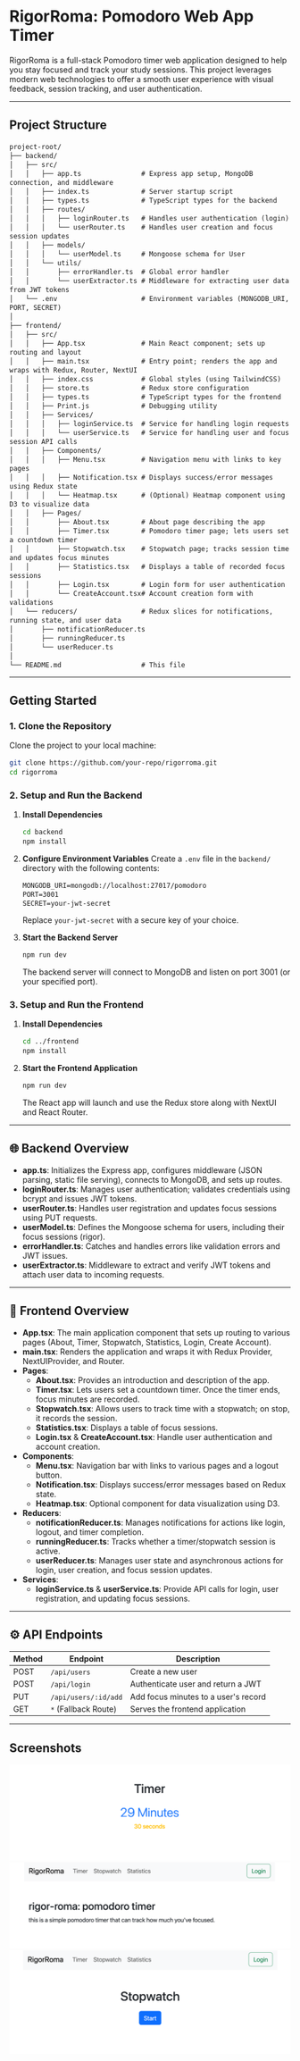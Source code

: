 # RigorRoma: Pomodoro Web App Timer

RigorRoma is a full-stack Pomodoro timer web application designed to help you stay focused and track your study sessions. This project leverages modern web technologies to offer a smooth user experience with visual feedback, session tracking, and user authentication.

---

## Project Structure
```
project-root/
├── backend/
│   ├── src/
│   │   ├── app.ts               # Express app setup, MongoDB connection, and middleware
│   │   ├── index.ts             # Server startup script
│   │   ├── types.ts             # TypeScript types for the backend
│   │   ├── routes/
│   │   │   ├── loginRouter.ts   # Handles user authentication (login)
│   │   │   └── userRouter.ts    # Handles user creation and focus session updates
│   │   ├── models/
│   │   │   └── userModel.ts     # Mongoose schema for User
│   │   └── utils/
│   │       ├── errorHandler.ts  # Global error handler
│   │       └── userExtractor.ts # Middleware for extracting user data from JWT tokens
│   └── .env                     # Environment variables (MONGODB_URI, PORT, SECRET)
│
├── frontend/
│   ├── src/
│   │   ├── App.tsx              # Main React component; sets up routing and layout
│   │   ├── main.tsx             # Entry point; renders the app and wraps with Redux, Router, NextUI
│   │   ├── index.css            # Global styles (using TailwindCSS)
│   │   ├── store.ts             # Redux store configuration
│   │   ├── types.ts             # TypeScript types for the frontend
│   │   ├── Print.js             # Debugging utility
│   │   ├── Services/
│   │   │   ├── loginService.ts  # Service for handling login requests
│   │   │   └── userService.ts   # Service for handling user and focus session API calls
│   │   ├── Components/
│   │   │   ├── Menu.tsx         # Navigation menu with links to key pages
│   │   │   ├── Notification.tsx # Displays success/error messages using Redux state
│   │   │   └── Heatmap.tsx      # (Optional) Heatmap component using D3 to visualize data
│   │   ├── Pages/
│   │       ├── About.tsx        # About page describing the app
│   │       ├── Timer.tsx        # Pomodoro timer page; lets users set a countdown timer
│   │       ├── Stopwatch.tsx    # Stopwatch page; tracks session time and updates focus minutes
│   │       ├── Statistics.tsx   # Displays a table of recorded focus sessions
│   │       ├── Login.tsx        # Login form for user authentication
│   │       └── CreateAccount.tsx# Account creation form with validations
│   └── reducers/                # Redux slices for notifications, running state, and user data
│       ├── notificationReducer.ts
│       ├── runningReducer.ts
│       └── userReducer.ts
│
└── README.md                    # This file
```

---

## Getting Started

### 1. Clone the Repository
Clone the project to your local machine:
```bash
git clone https://github.com/your-repo/rigorroma.git
cd rigorroma
```

### 2. Setup and Run the Backend

1. **Install Dependencies**
   ```bash
   cd backend
   npm install
   ```

2. **Configure Environment Variables**
   Create a `.env` file in the `backend/` directory with the following contents:
   ```env
   MONGODB_URI=mongodb://localhost:27017/pomodoro
   PORT=3001
   SECRET=your-jwt-secret
   ```
   Replace `your-jwt-secret` with a secure key of your choice.

3. **Start the Backend Server**
   ```bash
   npm run dev
   ```
   The backend server will connect to MongoDB and listen on port 3001 (or your specified port).

### 3. Setup and Run the Frontend

1. **Install Dependencies**
   ```bash
   cd ../frontend
   npm install
   ```

2. **Start the Frontend Application**
   ```bash
   npm run dev
   ```
   The React app will launch and use the Redux store along with NextUI and React Router.

---

## 🌐 Backend Overview

- **app.ts**: Initializes the Express app, configures middleware (JSON parsing, static file serving), connects to MongoDB, and sets up routes.
- **loginRouter.ts**: Manages user authentication; validates credentials using bcrypt and issues JWT tokens.
- **userRouter.ts**: Handles user registration and updates focus sessions using PUT requests.
- **userModel.ts**: Defines the Mongoose schema for users, including their focus sessions (rigor).
- **errorHandler.ts**: Catches and handles errors like validation errors and JWT issues.
- **userExtractor.ts**: Middleware to extract and verify JWT tokens and attach user data to incoming requests.

---

## 🎨 Frontend Overview

- **App.tsx**: The main application component that sets up routing to various pages (About, Timer, Stopwatch, Statistics, Login, Create Account).
- **main.tsx**: Renders the application and wraps it with Redux Provider, NextUIProvider, and Router.
- **Pages**:
  - **About.tsx**: Provides an introduction and description of the app.
  - **Timer.tsx**: Lets users set a countdown timer. Once the timer ends, focus minutes are recorded.
  - **Stopwatch.tsx**: Allows users to track time with a stopwatch; on stop, it records the session.
  - **Statistics.tsx**: Displays a table of focus sessions.
  - **Login.tsx** & **CreateAccount.tsx**: Handle user authentication and account creation.
- **Components**:
  - **Menu.tsx**: Navigation bar with links to various pages and a logout button.
  - **Notification.tsx**: Displays success/error messages based on Redux state.
  - **Heatmap.tsx**: Optional component for data visualization using D3.
- **Reducers**:
  - **notificationReducer.ts**: Manages notifications for actions like login, logout, and timer completion.
  - **runningReducer.ts**: Tracks whether a timer/stopwatch session is active.
  - **userReducer.ts**: Manages user state and asynchronous actions for login, user creation, and focus session updates.
- **Services**:
  - **loginService.ts** & **userService.ts**: Provide API calls for login, user registration, and updating focus sessions.

---

## ⚙️ API Endpoints

| Method | Endpoint               | Description                           |
|--------|------------------------|---------------------------------------|
| POST   | `/api/users`           | Create a new user                     |
| POST   | `/api/login`           | Authenticate user and return a JWT    |
| PUT    | `/api/users/:id/add`   | Add focus minutes to a user's record  |
| GET    | `*` (Fallback Route)   | Serves the frontend application       |

---
## Screenshots

![countdown](./screenshots/countdown.png)
![homepage](./screenshots/home.png)
![stopwatch](./screenshots/stopwatch.png)
